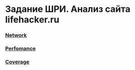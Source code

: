 # Задание ШРИ. Анализ сайта __lifehacker.ru__

### [Network](./coverage/coverage.md)  
### [Perfomance](./perfomance/perfomance.md)
### [Coverage](./coverage/coverage.md)

